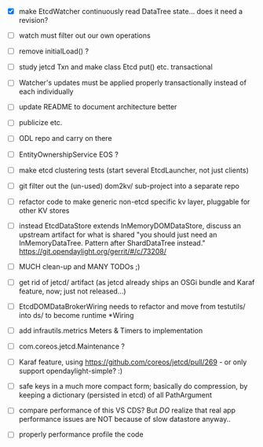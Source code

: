 
- [X] make EtcdWatcher continuously read DataTree state... does it need a revision?
- [ ] watch must filter out our own operations
- [ ] remove initialLoad() ?

- [ ] study jetcd Txn and make class Etcd put() etc. transactional
- [ ] Watcher's updates must be applied properly transactionally instead of each individually

- [ ] update README to document architecture better
- [ ] publicize etc.
- [ ] ODL repo and carry on there

- [ ] EntityOwnershipService EOS ?

- [ ] make etcd clustering tests (start several EtcdLauncher, not just clients)

- [ ] git filter out the (un-used) dom2kv/ sub-project into a separate repo

- [ ] refactor code to make generic non-etcd specific kv layer, pluggable for other KV stores

- [ ] instead EtcdDataStore extends InMemoryDOMDataStore, discuss an upstream artifact for what is shared
      "you should just need an InMemoryDataTree. Pattern after ShardDataTree instead."
      https://git.opendaylight.org/gerrit/#/c/73208/

- [ ] MUCH clean-up and MANY TODOs ;)

- [ ] get rid of jetcd/ artifact (as jetcd already ships an OSGi bundle and Karaf feature, now; just not released...)

- [ ] EtcdDOMDataBrokerWiring needs to refactor and move from testutils/ into ds/ to become runtime *Wiring

- [ ] add infrautils.metrics Meters & Timers to implementation

- [ ] com.coreos.jetcd.Maintenance ?

- [ ] Karaf feature, using https://github.com/coreos/jetcd/pull/269 - or only support opendaylight-simple? :)

- [ ] safe keys in a much more compact form; basically do compression, by keeping a dictionary (persisted in etcd) of all PathArgument

- [ ] compare performance of this VS CDS? But *DO* realize that real app performance issues are NOT because of slow datastore anyway..

- [ ] properly performance profile the code
